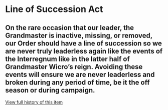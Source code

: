 [Bill number: 6-302]: #
[Author: Grandmaster Ghostise]: #
[Author: Commander Fanboy]: #
[Proposed Date: 12/18/2018]: #
[Passed Date: 1/3/2019]: #

# Line of Succession Act
On the rare occasion that our leader, the Grandmaster is inactive, missing, or removed, our Order should have a line of succession so we are never truly leaderless again like the events of the Interregnum like in the latter half of Grandmaster Wicro’s reign. Avoiding these events will ensure we are never leaderless and broken during any period of time, be it the off season or during campaign.
---
[View full history of this item](https://github.com/Szeraax/Legislature/commits/main/Laws/6-302%20Line%20of%20Succession%20Act.md)
